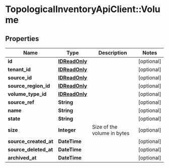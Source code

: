 # TopologicalInventoryApiClient::Volume

## Properties
Name | Type | Description | Notes
------------ | ------------- | ------------- | -------------
**id** | [**IDReadOnly**](IDReadOnly.md) |  | [optional] 
**tenant_id** | [**IDReadOnly**](IDReadOnly.md) |  | [optional] 
**source_id** | [**IDReadOnly**](IDReadOnly.md) |  | [optional] 
**source_region_id** | [**IDReadOnly**](IDReadOnly.md) |  | [optional] 
**volume_type_id** | [**IDReadOnly**](IDReadOnly.md) |  | [optional] 
**source_ref** | **String** |  | [optional] 
**name** | **String** |  | [optional] 
**state** | **String** |  | [optional] 
**size** | **Integer** | Size of the volume in bytes | [optional] 
**source_created_at** | **DateTime** |  | [optional] 
**source_deleted_at** | **DateTime** |  | [optional] 
**archived_at** | **DateTime** |  | [optional] 


